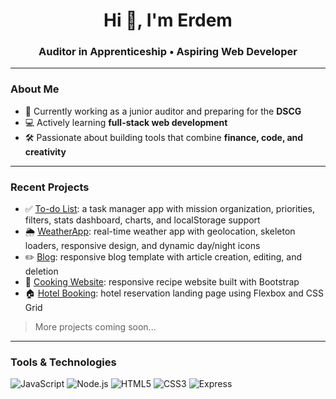<h1 align="center">Hi 👋, I'm Erdem</h1>
<h3 align="center">Auditor in Apprenticeship • Aspiring Web Developer</h3>

---

### About Me

- 🎯 Currently working as a junior auditor and preparing for the **DSCG**
- 💻 Actively learning **full-stack web development**
- 🛠️ Passionate about building tools that combine **finance, code, and creativity**

---

### Recent Projects

- ✅ [To-do List](https://github.com/erdem-cc/to-do-list): a task manager app with mission organization, priorities, filters, stats dashboard, charts, and localStorage support
- 🌦️ [WeatherApp](https://github.com/erdem-cc/weatherapp): real-time weather app with geolocation, skeleton loaders, responsive design, and dynamic day/night icons
- ✏️ [Blog](https://github.com/erdem-cc/blog): responsive blog template with article creation, editing, and deletion
- 🍔 [Cooking Website](https://github.com/erdem-cc/cooking): responsive recipe website built with Bootstrap
- 🏠 [Hotel Booking](https://github.com/erdem-cc/hotel): hotel reservation landing page using Flexbox and CSS Grid

> More projects coming soon...

---

### Tools & Technologies

![JavaScript](https://img.shields.io/badge/-JavaScript-000?style=flat&logo=javascript)
![Node.js](https://img.shields.io/badge/-Node.js-000?style=flat&logo=node.js)
![HTML5](https://img.shields.io/badge/-HTML5-000?style=flat&logo=html5)
![CSS3](https://img.shields.io/badge/-CSS3-000?style=flat&logo=css3)
![Express](https://img.shields.io/badge/-Express-000?style=flat&logo=express)
